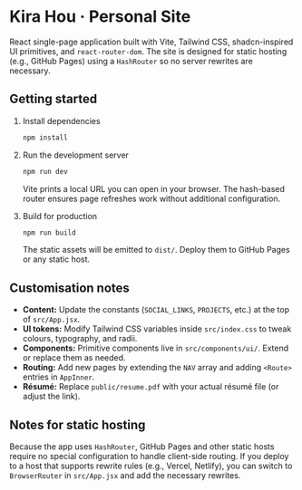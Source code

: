 # Kira Hou · Personal Site

React single-page application built with Vite, Tailwind CSS, shadcn-inspired UI primitives, and `react-router-dom`. The site is designed for static hosting (e.g., GitHub Pages) using a `HashRouter` so no server rewrites are necessary.

## Getting started

1. Install dependencies

   ```bash
   npm install
   ```

2. Run the development server

   ```bash
   npm run dev
   ```

   Vite prints a local URL you can open in your browser. The hash-based router ensures page refreshes work without additional configuration.

3. Build for production

   ```bash
   npm run build
   ```

   The static assets will be emitted to `dist/`. Deploy them to GitHub Pages or any static host.

## Customisation notes

- **Content:** Update the constants (`SOCIAL_LINKS`, `PROJECTS`, etc.) at the top of `src/App.jsx`.
- **UI tokens:** Modify Tailwind CSS variables inside `src/index.css` to tweak colours, typography, and radii.
- **Components:** Primitive components live in `src/components/ui/`. Extend or replace them as needed.
- **Routing:** Add new pages by extending the `NAV` array and adding `<Route>` entries in `AppInner`.
- **Résumé:** Replace `public/resume.pdf` with your actual résumé file (or adjust the link).

## Notes for static hosting

Because the app uses `HashRouter`, GitHub Pages and other static hosts require no special configuration to handle client-side routing. If you deploy to a host that supports rewrite rules (e.g., Vercel, Netlify), you can switch to `BrowserRouter` in `src/App.jsx` and add the necessary rewrites.
